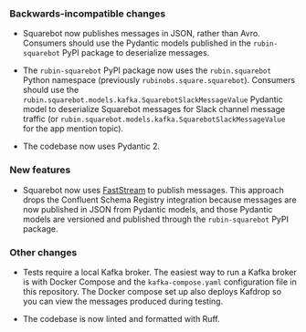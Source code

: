 ### Backwards-incompatible changes

- Squarebot now publishes messages in JSON, rather than Avro. Consumers should use the Pydantic models published in the `rubin-squarebot` PyPI package to deserialize messages.

- The `rubin-squarebot` PyPI package now uses the `rubin.squarebot` Python namespace (previously `rubinobs.square.squarebot`). Consumers should use the `rubin.squarebot.models.kafka.SquarebotSlackMessageValue` Pydantic model to deserialize Squarebot messages for Slack channel message traffic (or `rubin.squarebot.models.kafka.SquarebotSlackMessageValue` for the app mention topic).

- The codebase now uses Pydantic 2.

### New features

- Squarebot now uses [FastStream](https://faststream.airt.ai/) to publish messages. This approach drops the Confluent Schema Registry integration because messages are now published in JSON from Pydantic models, and those Pydantic models are versioned and published through the `rubin-squarebot` PyPI package.

### Other changes

- Tests require a local Kafka broker. The easiest way to run a Kafka broker is with Docker Compose and the `kafka-compose.yaml` configuration file in this repository. The Docker compose set up also deploys Kafdrop so you can view the messages produced during testing.

- The codebase is now linted and formatted with Ruff.
